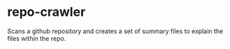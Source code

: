 # repo-crawler
Scans a github repository and creates a set of summary files to explain the files within the repo.
